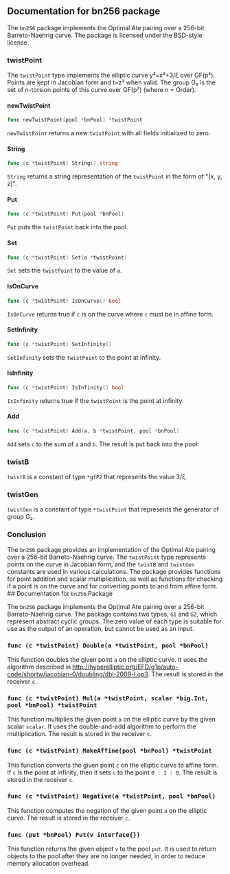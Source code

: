 ## Documentation for bn256 package

The `bn256` package implements the Optimal Ate pairing over a 256-bit Barreto-Naehrig curve. The package is licensed under the BSD-style license.

### twistPoint

The `twistPoint` type implements the elliptic curve y²=x³+3/ξ over GF(p²). Points are kept in Jacobian form and t=z² when valid. The group G₂ is the set of n-torsion points of this curve over GF(p²) (where n = Order).

#### newTwistPoint

```go
func newTwistPoint(pool *bnPool) *twistPoint
```

`newTwistPoint` returns a new `twistPoint` with all fields initialized to zero.

#### String

```go
func (c *twistPoint) String() string
```

`String` returns a string representation of the `twistPoint` in the form of "(x, y, z)".

#### Put

```go
func (c *twistPoint) Put(pool *bnPool)
```

`Put` puts the `twistPoint` back into the pool.

#### Set

```go
func (c *twistPoint) Set(a *twistPoint)
```

`Set` sets the `twistPoint` to the value of `a`.

#### IsOnCurve

```go
func (c *twistPoint) IsOnCurve() bool
```

`IsOnCurve` returns true if `c` is on the curve where `c` must be in affine form.

#### SetInfinity

```go
func (c *twistPoint) SetInfinity()
```

`SetInfinity` sets the `twistPoint` to the point at infinity.

#### IsInfinity

```go
func (c *twistPoint) IsInfinity() bool
```

`IsInfinity` returns true if the `twistPoint` is the point at infinity.

#### Add

```go
func (c *twistPoint) Add(a, b *twistPoint, pool *bnPool)
```

`Add` sets `c` to the sum of `a` and `b`. The result is put back into the pool.

### twistB

`twistB` is a constant of type `*gfP2` that represents the value 3/ξ.

### twistGen

`twistGen` is a constant of type `*twistPoint` that represents the generator of group G₂.

### Conclusion

The `bn256` package provides an implementation of the Optimal Ate pairing over a 256-bit Barreto-Naehrig curve. The `twistPoint` type represents points on the curve in Jacobian form, and the `twistB` and `twistGen` constants are used in various calculations. The package provides functions for point addition and scalar multiplication, as well as functions for checking if a point is on the curve and for converting points to and from affine form. ## Documentation for `bn256` Package

The `bn256` package implements the Optimal Ate pairing over a 256-bit Barreto-Naehrig curve. The package contains two types, `G1` and `G2`, which represent abstract cyclic groups. The zero value of each type is suitable for use as the output of an operation, but cannot be used as an input.

### `func (c *twistPoint) Double(a *twistPoint, pool *bnPool)`

This function doubles the given point `a` on the elliptic curve. It uses the algorithm described in http://hyperelliptic.org/EFD/g1p/auto-code/shortw/jacobian-0/doubling/dbl-2009-l.op3. The result is stored in the receiver `c`.

### `func (c *twistPoint) Mul(a *twistPoint, scalar *big.Int, pool *bnPool) *twistPoint`

This function multiplies the given point `a` on the elliptic curve by the given scalar `scalar`. It uses the double-and-add algorithm to perform the multiplication. The result is stored in the receiver `c`.

### `func (c *twistPoint) MakeAffine(pool *bnPool) *twistPoint`

This function converts the given point `c` on the elliptic curve to affine form. If `c` is the point at infinity, then it sets `c` to the point `0 : 1 : 0`. The result is stored in the receiver `c`.

### `func (c *twistPoint) Negative(a *twistPoint, pool *bnPool)`

This function computes the negation of the given point `a` on the elliptic curve. The result is stored in the receiver `c`.

### `func (put *bnPool) Put(v interface{})`

This function returns the given object `v` to the pool `put`. It is used to return objects to the pool after they are no longer needed, in order to reduce memory allocation overhead.
